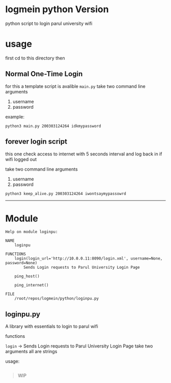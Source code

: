 # logmein python Version

python script to login parul university wifi

# usage

first cd to this directory then

## Normal One-Time Login
for this a template script is avalible `main.py`
take two command line arguments 
 1. username
 2. password

example:
```
python3 main.py 200303124264 idkmypassword
```

## forever login script

this one check access to internet with 5 seconds interval and log back in if wifi logged out

take two command line arguments 
 1. username
 2. password

```
python3 keep_alive.py 200303124264 iwontsaymypassowrd
```
<hr>

# Module

```
Help on module loginpu:

NAME
    loginpu

FUNCTIONS
    login(login_url='http://10.0.0.11:8090/login.xml', username=None, password=None)
        Sends Login requests to Parul University Login Page
    
    ping_host()
    
    ping_internet()

FILE
    /root/repos/logmein/python/loginpu.py
```
## loginpu.py
A library with essentials to login to parul wifi

functions

`login` → Sends Login requests to Parul University Login Page
take two arguments all are strings

usage:
```

```
> WIP